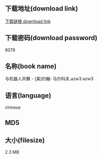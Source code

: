 ## 下载地址(download link)
[下载链接 download link](https://tutu365.netlify.app/?s=%E4%B8%8E%E6%9C%BA%E5%99%A8%E4%BA%BA%E5%85%B1%E8%88%9E+-+%5B%E7%BE%8E%5D%E7%BA%A6%E7%BF%B0%C2%B7+%E9%A9%AC%E5%B0%94%E7%A7%91%E5%A4%AB.azw3)

## 下载密码(download password)
8078

## 名称(book name)
与机器人共舞 - [美]约翰· 马尔科夫.azw3.azw3

## 语言(language)
chinese

## MD5


## 大小(filesize)
2.3 MB

